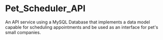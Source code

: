 # Pet_Scheduler_API
An API service using a MySQL Database that implements a data model capable for scheduling appointments and be used as an interface for pet's small companies.
